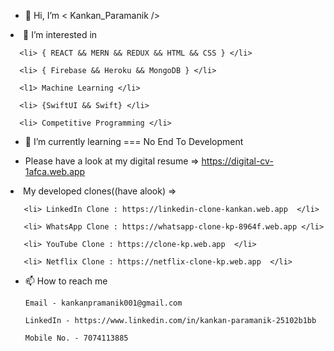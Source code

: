 - 👋 Hi, I’m < Kankan_Paramanik />
 <li>👀 I’m interested in 

      <li> { REACT && MERN && REDUX && HTML && CSS } </li>
      
      <li> { Firebase && Heroku && MongoDB } </li>
      
      <l1> Machine Learning </li>
      
      <li> {SwiftUI && Swift} </li>
      
      <li> Competitive Programming </li>
      
- 🌱 I’m currently learning 
      === No End To Development
      
- Please have a look at my digital resume => https://digital-cv-1afca.web.app

<li> My developed clones((have alook) =>

       <li> LinkedIn Clone : https://linkedin-clone-kankan.web.app  </li>
       
       <li> WhatsApp Clone : https://whatsapp-clone-kp-8964f.web.app </li>
       
       <li> YouTube Clone : https://clone-kp.web.app  </li>
       
       <li> Netflix Clone : https://netflix-clone-kp.web.app  </li>
 
 
- 📫 How to reach me



      Email - kankanpramanik001@gmail.com
      
      LinkedIn - https://www.linkedin.com/in/kankan-paramanik-25102b1bb
      
      Mobile No. - 7074113885

<!---
Kp31072001/Kp31072001 is a ✨ special ✨ repository because its `README.md` (this file) appears on your GitHub profile.
You can click the Preview link to take a look at your changes.
--->
